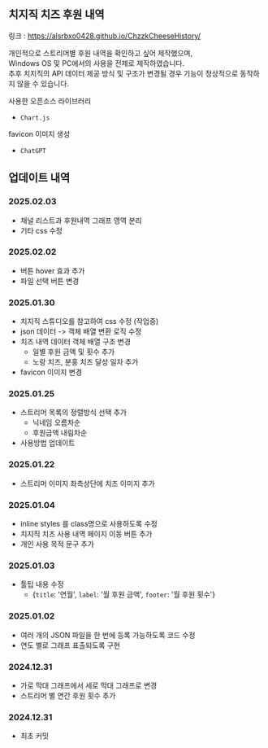## 치지직 치즈 후원 내역
링크 : https://alsrbxo0428.github.io/ChzzkCheeseHistory/

개인적으로 스트리머별 후원 내역을 확인하고 싶어 제작했으며,\
Windows OS 및 PC에서의 사용을 전제로 제작하였습니다.\
추후 치지직의 API 데이터 제공 방식 및 구조가 변경될 경우 기능이 정상적으로 동작하지 않을 수 있습니다.

사용한 오픈소스 라이브러리
- `Chart.js`

favicon 이미지 생성
- `ChatGPT`

## 업데이트 내역

### 2025.02.03
- 채널 리스트과 후원내역 그래프 영역 분리
- 기타 css 수정

### 2025.02.02
- 버튼 hover 효과 추가
- 파일 선택 버튼 변경

### 2025.01.30
- 치지직 스튜디오를 참고하여 css 수정 (작업중)
- json 데이터 -> 객체 배열 변환 로직 수정
- 치즈 내역 데이터 객체 배열 구조 변경
    - 일별 후원 금액 및 횟수 추가
    - 노랑 치즈, 분홍 치즈 달성 일자 추가
- favicon 이미지 변경

### 2025.01.25
- 스트리머 목록의 정렬방식 선택 추가
    - 닉네임 오름차순
    - 후원금액 내림차순
- 사용방법 업데이트

### 2025.01.22
- 스트리머 이미지 좌측상단에 치즈 이미지 추가

### 2025.01.04
- inline styles 를 class명으로 사용하도록 수정
- 치지직 치즈 사용 내역 페이지 이동 버튼 추가
- 개인 사용 목적 문구 추가

### 2025.01.03
- 툴팁 내용 수정
    - {`title`: '연월', `label`: '월 후원 금액', `footer`: '월 후원 횟수'}

### 2025.01.02
- 여러 개의 JSON 파일을 한 번에 등록 가능하도록 코드 수정
- 연도 별로 그래프 표출되도록 구현

### 2024.12.31
- 가로 막대 그래프에서 세로 막대 그래프로 변경
- 스트리머 별 연간 후원 횟수 추가

### 2024.12.31
- 최초 커밋